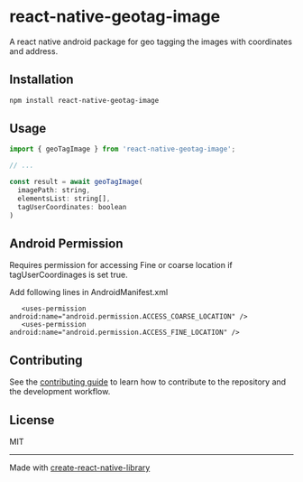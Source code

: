 # react-native-geotag-image

A react native android package for geo tagging the images with coordinates and address.

## Installation

```sh
npm install react-native-geotag-image
```

## Usage


```js
import { geoTagImage } from 'react-native-geotag-image';

// ...

const result = await geoTagImage(
  imagePath: string,
  elementsList: string[],
  tagUserCoordinates: boolean
)
```

## Android Permission

Requires permission for accessing Fine or coarse location if tagUserCoordinages is set true.

Add following lines in AndroidManifest.xml
```
   <uses-permission android:name="android.permission.ACCESS_COARSE_LOCATION" />
   <uses-permission android:name="android.permission.ACCESS_FINE_LOCATION" />

```


## Contributing

See the [contributing guide](CONTRIBUTING.md) to learn how to contribute to the repository and the development workflow.

## License

MIT

---

Made with [create-react-native-library](https://github.com/callstack/react-native-builder-bob)
